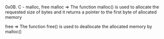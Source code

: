 0x0B. C - malloc, free malloc => The function malloc() is used to allocate the requested size of bytes and it returns a pointer to the first byte of allocated memory

free => The function free() is used to deallocate the allocated memory by malloc()
